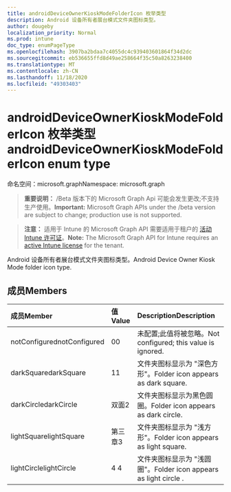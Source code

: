 ```yaml
---
title: androidDeviceOwnerKioskModeFolderIcon 枚举类型
description: Android 设备所有者展台模式文件夹图标类型。
author: dougeby
localization_priority: Normal
ms.prod: intune
doc_type: enumPageType
ms.openlocfilehash: 3907ba2bdaa7c4055dc4c939403601864f34d2dc
ms.sourcegitcommit: eb536655ffd8d49ae258664f35c50a8263238400
ms.translationtype: MT
ms.contentlocale: zh-CN
ms.lasthandoff: 11/18/2020
ms.locfileid: "49303403"
---
```

# <a name="androiddeviceownerkioskmodefoldericon-enum-type"></a><span data-ttu-id="9d881-103">androidDeviceOwnerKioskModeFolderIcon 枚举类型</span><span class="sxs-lookup"><span data-stu-id="9d881-103">androidDeviceOwnerKioskModeFolderIcon enum type</span></span>

<span data-ttu-id="9d881-104">命名空间：microsoft.graph</span><span class="sxs-lookup"><span data-stu-id="9d881-104">Namespace: microsoft.graph</span></span>

> <span data-ttu-id="9d881-105">**重要说明：** /Beta 版本下的 Microsoft Graph Api 可能会发生更改;不支持生产使用。</span><span class="sxs-lookup"><span data-stu-id="9d881-105">**Important:** Microsoft Graph APIs under the /beta version are subject to change; production use is not supported.</span></span>

> <span data-ttu-id="9d881-106">**注意：** 适用于 Intune 的 Microsoft Graph API 需要适用于租户的 [活动 Intune 许可证](https://go.microsoft.com/fwlink/?linkid=839381)。</span><span class="sxs-lookup"><span data-stu-id="9d881-106">**Note:** The Microsoft Graph API for Intune requires an [active Intune license](https://go.microsoft.com/fwlink/?linkid=839381) for the tenant.</span></span>

<span data-ttu-id="9d881-107">Android 设备所有者展台模式文件夹图标类型。</span><span class="sxs-lookup"><span data-stu-id="9d881-107">Android Device Owner Kiosk Mode folder icon type.</span></span>

## <a name="members"></a><span data-ttu-id="9d881-108">成员</span><span class="sxs-lookup"><span data-stu-id="9d881-108">Members</span></span>
|<span data-ttu-id="9d881-109">成员</span><span class="sxs-lookup"><span data-stu-id="9d881-109">Member</span></span>|<span data-ttu-id="9d881-110">值</span><span class="sxs-lookup"><span data-stu-id="9d881-110">Value</span></span>|<span data-ttu-id="9d881-111">Description</span><span class="sxs-lookup"><span data-stu-id="9d881-111">Description</span></span>|
|:---|:---|:---|
|<span data-ttu-id="9d881-112">notConfigured</span><span class="sxs-lookup"><span data-stu-id="9d881-112">notConfigured</span></span>|<span data-ttu-id="9d881-113">0</span><span class="sxs-lookup"><span data-stu-id="9d881-113">0</span></span>|<span data-ttu-id="9d881-114">未配置;此值将被忽略。</span><span class="sxs-lookup"><span data-stu-id="9d881-114">Not configured; this value is ignored.</span></span>|
|<span data-ttu-id="9d881-115">darkSquare</span><span class="sxs-lookup"><span data-stu-id="9d881-115">darkSquare</span></span>|<span data-ttu-id="9d881-116">1</span><span class="sxs-lookup"><span data-stu-id="9d881-116">1</span></span>|<span data-ttu-id="9d881-117">文件夹图标显示为 "深色方形"。</span><span class="sxs-lookup"><span data-stu-id="9d881-117">Folder icon appears as dark square.</span></span>|
|<span data-ttu-id="9d881-118">darkCircle</span><span class="sxs-lookup"><span data-stu-id="9d881-118">darkCircle</span></span>|<span data-ttu-id="9d881-119">双面</span><span class="sxs-lookup"><span data-stu-id="9d881-119">2</span></span>|<span data-ttu-id="9d881-120">文件夹图标显示为黑色圆圈。</span><span class="sxs-lookup"><span data-stu-id="9d881-120">Folder icon appears as dark circle.</span></span>|
|<span data-ttu-id="9d881-121">lightSquare</span><span class="sxs-lookup"><span data-stu-id="9d881-121">lightSquare</span></span>|<span data-ttu-id="9d881-122">第三章</span><span class="sxs-lookup"><span data-stu-id="9d881-122">3</span></span>|<span data-ttu-id="9d881-123">文件夹图标显示为 "浅方形"。</span><span class="sxs-lookup"><span data-stu-id="9d881-123">Folder icon appears as light square.</span></span>|
|<span data-ttu-id="9d881-124">lightCircle</span><span class="sxs-lookup"><span data-stu-id="9d881-124">lightCircle</span></span>|<span data-ttu-id="9d881-125">4 </span><span class="sxs-lookup"><span data-stu-id="9d881-125">4</span></span>|<span data-ttu-id="9d881-126">文件夹图标显示为 "浅圆圈"。</span><span class="sxs-lookup"><span data-stu-id="9d881-126">Folder icon appears as light circle  .</span></span>|





